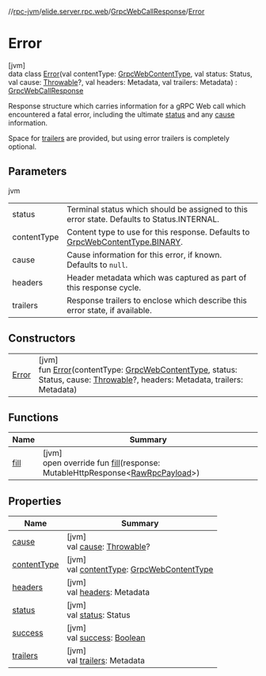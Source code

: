 //[rpc-jvm](../../../../index.md)/[elide.server.rpc.web](../../index.md)/[GrpcWebCallResponse](../index.md)/[Error](index.md)

# Error

[jvm]\
data class [Error](index.md)(val contentType: [GrpcWebContentType](../../-grpc-web-content-type/index.md), val status: Status, val cause: [Throwable](https://kotlinlang.org/api/latest/jvm/stdlib/kotlin/-throwable/index.html)?, val headers: Metadata, val trailers: Metadata) : [GrpcWebCallResponse](../index.md)

Response structure which carries information for a gRPC Web call which encountered a fatal error, including the ultimate [status](status.md) and any [cause](cause.md) information.

Space for [trailers](trailers.md) are provided, but using error trailers is completely optional.

## Parameters

jvm

| | |
|---|---|
| status | Terminal status which should be assigned to this error state. Defaults to Status.INTERNAL. |
| contentType | Content type to use for this response. Defaults to [GrpcWebContentType.BINARY](../../-grpc-web-content-type/-b-i-n-a-r-y/index.md). |
| cause | Cause information for this error, if known. Defaults to `null`. |
| headers | Header metadata which was captured as part of this response cycle. |
| trailers | Response trailers to enclose which describe this error state, if available. |

## Constructors

| | |
|---|---|
| [Error](-error.md) | [jvm]<br>fun [Error](-error.md)(contentType: [GrpcWebContentType](../../-grpc-web-content-type/index.md), status: Status, cause: [Throwable](https://kotlinlang.org/api/latest/jvm/stdlib/kotlin/-throwable/index.html)?, headers: Metadata, trailers: Metadata) |

## Functions

| Name | Summary |
|---|---|
| [fill](fill.md) | [jvm]<br>open override fun [fill](fill.md)(response: MutableHttpResponse&lt;[RawRpcPayload](../../index.md#-571776252%2FClasslikes%2F-814346341)&gt;) |

## Properties

| Name | Summary |
|---|---|
| [cause](cause.md) | [jvm]<br>val [cause](cause.md): [Throwable](https://kotlinlang.org/api/latest/jvm/stdlib/kotlin/-throwable/index.html)? |
| [contentType](content-type.md) | [jvm]<br>val [contentType](content-type.md): [GrpcWebContentType](../../-grpc-web-content-type/index.md) |
| [headers](headers.md) | [jvm]<br>val [headers](headers.md): Metadata |
| [status](status.md) | [jvm]<br>val [status](status.md): Status |
| [success](../success.md) | [jvm]<br>val [success](../success.md): [Boolean](https://kotlinlang.org/api/latest/jvm/stdlib/kotlin/-boolean/index.html) |
| [trailers](trailers.md) | [jvm]<br>val [trailers](trailers.md): Metadata |

